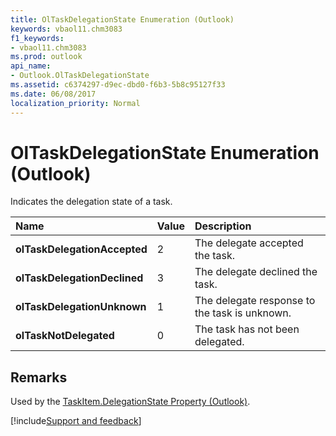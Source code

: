 ```yaml
---
title: OlTaskDelegationState Enumeration (Outlook)
keywords: vbaol11.chm3083
f1_keywords:
- vbaol11.chm3083
ms.prod: outlook
api_name:
- Outlook.OlTaskDelegationState
ms.assetid: c6374297-d9ec-dbd0-f6b3-5b8c95127f33
ms.date: 06/08/2017
localization_priority: Normal
---
```



# OlTaskDelegationState Enumeration (Outlook)

Indicates the delegation state of a task.



|Name|Value|Description|
|:-----|:-----|:-----|
| **olTaskDelegationAccepted**|2|The delegate accepted the task.|
| **olTaskDelegationDeclined**|3|The delegate declined the task.|
| **olTaskDelegationUnknown**|1|The delegate response to the task is unknown.|
| **olTaskNotDelegated**|0|The task has not been delegated.|

## Remarks

Used by the [TaskItem.DelegationState Property (Outlook)](Outlook.TaskItem.DelegationState.md).

[!include[Support and feedback](~/includes/feedback-boilerplate.md)]